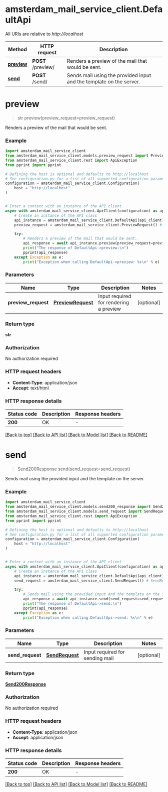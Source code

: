 # amsterdam_mail_service_client.DefaultApi

All URIs are relative to *http://localhost*

Method | HTTP request | Description
------------- | ------------- | -------------
[**preview**](DefaultApi.md#preview) | **POST** /preview/ | Renders a preview of the mail that would be sent.
[**send**](DefaultApi.md#send) | **POST** /send/ | Sends mail using the provided input and the template on the server.


# **preview**
> str preview(preview_request=preview_request)

Renders a preview of the mail that would be sent.

### Example


```python
import amsterdam_mail_service_client
from amsterdam_mail_service_client.models.preview_request import PreviewRequest
from amsterdam_mail_service_client.rest import ApiException
from pprint import pprint

# Defining the host is optional and defaults to http://localhost
# See configuration.py for a list of all supported configuration parameters.
configuration = amsterdam_mail_service_client.Configuration(
    host = "http://localhost"
)


# Enter a context with an instance of the API client
async with amsterdam_mail_service_client.ApiClient(configuration) as api_client:
    # Create an instance of the API class
    api_instance = amsterdam_mail_service_client.DefaultApi(api_client)
    preview_request = amsterdam_mail_service_client.PreviewRequest() # PreviewRequest | Input required for rendering a preview (optional)

    try:
        # Renders a preview of the mail that would be sent.
        api_response = await api_instance.preview(preview_request=preview_request)
        print("The response of DefaultApi->preview:\n")
        pprint(api_response)
    except Exception as e:
        print("Exception when calling DefaultApi->preview: %s\n" % e)
```



### Parameters


Name | Type | Description  | Notes
------------- | ------------- | ------------- | -------------
 **preview_request** | [**PreviewRequest**](PreviewRequest.md)| Input required for rendering a preview | [optional] 

### Return type

**str**

### Authorization

No authorization required

### HTTP request headers

 - **Content-Type**: application/json
 - **Accept**: text/html

### HTTP response details

| Status code | Description | Response headers |
|-------------|-------------|------------------|
**200** | OK |  -  |

[[Back to top]](#) [[Back to API list]](../README.md#documentation-for-api-endpoints) [[Back to Model list]](../README.md#documentation-for-models) [[Back to README]](../README.md)

# **send**
> Send200Response send(send_request=send_request)

Sends mail using the provided input and the template on the server.

### Example


```python
import amsterdam_mail_service_client
from amsterdam_mail_service_client.models.send200_response import Send200Response
from amsterdam_mail_service_client.models.send_request import SendRequest
from amsterdam_mail_service_client.rest import ApiException
from pprint import pprint

# Defining the host is optional and defaults to http://localhost
# See configuration.py for a list of all supported configuration parameters.
configuration = amsterdam_mail_service_client.Configuration(
    host = "http://localhost"
)


# Enter a context with an instance of the API client
async with amsterdam_mail_service_client.ApiClient(configuration) as api_client:
    # Create an instance of the API class
    api_instance = amsterdam_mail_service_client.DefaultApi(api_client)
    send_request = amsterdam_mail_service_client.SendRequest() # SendRequest | Input required for sending mail (optional)

    try:
        # Sends mail using the provided input and the template on the server.
        api_response = await api_instance.send(send_request=send_request)
        print("The response of DefaultApi->send:\n")
        pprint(api_response)
    except Exception as e:
        print("Exception when calling DefaultApi->send: %s\n" % e)
```



### Parameters


Name | Type | Description  | Notes
------------- | ------------- | ------------- | -------------
 **send_request** | [**SendRequest**](SendRequest.md)| Input required for sending mail | [optional] 

### Return type

[**Send200Response**](Send200Response.md)

### Authorization

No authorization required

### HTTP request headers

 - **Content-Type**: application/json
 - **Accept**: application/json

### HTTP response details

| Status code | Description | Response headers |
|-------------|-------------|------------------|
**200** | OK |  -  |

[[Back to top]](#) [[Back to API list]](../README.md#documentation-for-api-endpoints) [[Back to Model list]](../README.md#documentation-for-models) [[Back to README]](../README.md)

